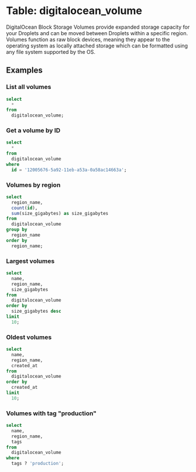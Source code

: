 # Table: digitalocean_volume

DigitalOcean Block Storage Volumes provide expanded storage capacity for your
Droplets and can be moved between Droplets within a specific region. Volumes
function as raw block devices, meaning they appear to the operating system as
locally attached storage which can be formatted using any file system supported
by the OS.

## Examples

### List all volumes

```sql
select
  *
from
  digitalocean_volume;
```

### Get a volume by ID

```sql
select
  *
from
  digitalocean_volume
where
  id = '12005676-5a92-11eb-a53a-0a58ac14663a';
```

### Volumes by region

```sql
select
  region_name,
  count(id),
  sum(size_gigabytes) as size_gigabytes
from
  digitalocean_volume
group by
  region_name
order by
  region_name;
```

### Largest volumes

```sql
select
  name,
  region_name,
  size_gigabytes
from
  digitalocean_volume
order by
  size_gigabytes desc
limit
  10;
```

### Oldest volumes

```sql
select
  name,
  region_name,
  created_at
from
  digitalocean_volume
order by
  created_at
limit
  10;
```

### Volumes with tag "production"

```sql
select
  name,
  region_name,
  tags
from
  digitalocean_volume
where
  tags ? 'production';
```
